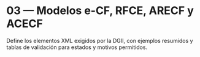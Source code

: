 # 03 — Modelos e-CF, RFCE, ARECF y ACECF

Define los elementos XML exigidos por la DGII, con ejemplos resumidos y tablas de validación para estados y motivos permitidos.
